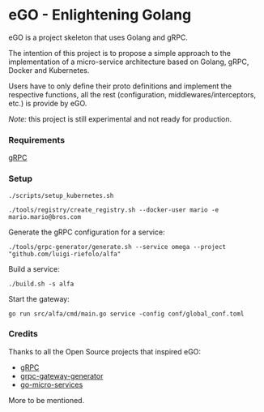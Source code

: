 # eGO - Enlightening Golang

eGO is a project skeleton that uses Golang and gRPC.

The intention of this project is to propose a simple approach to the
implementation of a micro-service architecture based on Golang, gRPC, Docker
and Kubernetes.

Users have to only define their proto definitions and implement the respective
functions, all the rest (configuration, middlewares/interceptors, etc.) is
provide by eGO.

_Note:_ this project is still experimental and not ready for production.

### Requirements

[gRPC][1]

### Setup

```
./scripts/setup_kubernetes.sh
```

```
./tools/registry/create_registry.sh --docker-user mario -e mario.mario@bros.com
```

Generate the gRPC configuration for a service:

```
./tools/grpc-generator/generate.sh --service omega --project "github.com/luigi-riefolo/alfa"
```

Build a service:

```
./build.sh -s alfa
```

Start the gateway:

```
go run src/alfa/cmd/main.go service -config conf/global_conf.toml
```

### Credits

Thanks to all the Open Source projects that inspired eGO:

* [gRPC][1]
* [grpc-gateway-generator][3]
* [go-micro-services][4]

More to be mentioned.

[1]: http://www.grpc.io/
[2]: http://www.github.com/luigi.riefolo/alfa/contributors
[3]: https://github.com/devsu/grpc-gateway-generator
[4]: https://github.com/harlow/go-micro-services
